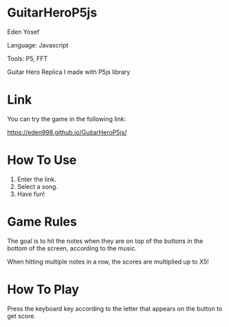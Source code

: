 # GuitarHeroP5js

Eden Yosef

Language: Javascript

Tools: P5, FFT

Guitar Hero Replica I made with P5js library

# Link

You can try the game in the following link:

https://eden998.github.io/GuitarHeroP5js/

# How To Use

1. Enter the link.
2. Select a song.
3. Have fun!

# Game Rules

The goal is to hit the notes when they are on top of the buttons in the bottom of the screen, according to the music.

When hitting multiple notes in a row, the scores are multiplied up to X5!

# How To Play

Press the keyboard key according to the letter that appears on the button to get score.


